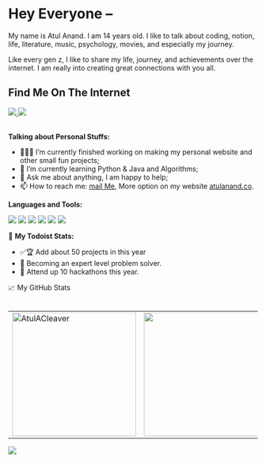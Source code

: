 
# Hey Everyone –
My name is Atul Anand. I am 14 years old. I like to talk about coding, notion, life, literature, music, psychology, movies, and especially my journey.

Like every gen z, I like to share my life, journey, and achievements over the internet. I am really into creating great connections with you all.

## Find Me On The Internet
<a href="https://atulanand.co">
  <img src="https://img.icons8.com/fluent/50/000000/domain.png"/>
</a>
<a href="https://twitter.com/atulacleaver">
  <img src="https://img.icons8.com/fluent/48/000000/twitter.png"/>
</a>
<br>
<br>
  
**Talking about Personal Stuffs:**

- 👨🏽‍💻 I’m currently finished working on making my personal website and other small fun projects;
- 🌱 I’m currently learning Python & Java and Algorithms; 
- 💬 Ask me about anything, I am happy to help;
- 📫 How to reach me: <a href="mailto:atulcleaver@gmail.com">mail Me</a>, More option on my website <a href="https://www.atulanand.co/sessions">atulanand.co</a>.

**Languages and Tools:**  
<p>
<img src="https://img.icons8.com/color/48/000000/html-5--v1.png"/>  
<img src="https://img.icons8.com/color/48/000000/css3.png"/>  
<img src="https://img.icons8.com/color/50/000000/javascript.png">
<img src="https://img.icons8.com/color/50/000000/react-native.png"/>
<img src="https://img.icons8.com/color/50/000000/java-coffee-cup-logo.png"/>
<img src="https://img.icons8.com/color/48/000000/python.png"/>
</p>

🚧 **My Todoist Stats:**
<!-- TODO-IST:START -->
- ✅🏆  Add about 50 projects in this year         
- 🥅  Becoming an expert level problem solver.
- 📩  Attend up 10 hackathons this year.
<!-- TODO-IST:END -->


<div>📈 My GitHub Stats <br><br>
  <div>

<div>
  <table align = "center" ><tr>
<td> <img src="https://github-readme-stats.vercel.app/api?username=AtulACleaver&show_icons=true&&theme=radical" alt="AtulACleaver" style = "width: 250px;"/> </td>
<td> <img src="https://github-readme-stats.vercel.app/api/top-langs/?username=atulacleaver&layout=compact&theme=radical" style = "width: 250px;"/> </td>
</tr></table>
</div>

<div>
    <img src = "https://activity-graph.herokuapp.com/graph?username=AtulACleaver&show_icons=true&count_private=true&theme=redical&area=true">
</div>
</div>
</div>
